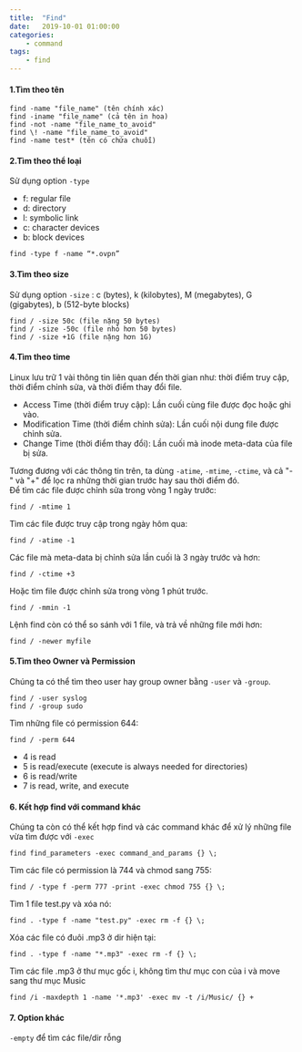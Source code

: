 ```yaml
---
title:	"Find"
date:	2019-10-01 01:00:00
categories:
    - command
tags:
    - find
---
```

#### 1.Tìm theo tên
~~~
find -name "file_name" (tên chính xác)
find -iname "file_name" (cả tên in hoa)
find -not -name "file_name_to_avoid"
find \! -name "file_name_to_avoid"
find -name test* (tên có chứa chuỗi)
~~~

#### 2.Tìm theo thể loại<br/>
Sử dụng option `-type`
* f: regular file
* d: directory
* l: symbolic link
* c: character devices
* b: block devices

~~~
find -type f -name “*.ovpn”
~~~

#### 3.Tìm theo size<br/>
Sử dụng option `-size` : c (bytes), k (kilobytes), M (megabytes), G (gigabytes), b (512-byte blocks)
~~~
find / -size 50c (file nặng 50 bytes)
find / -size -50c (file nhỏ hơn 50 bytes)
find / -size +1G (file nặng hơn 1G)
~~~

#### 4.Tìm theo time
Linux lưu trữ 1 vài thông tin liên quan đến thời gian như: thời điểm truy cập, thời điểm chỉnh sửa, và thời điểm thay đổi file.
* Access Time (thời điểm truy cập): Lần cuối cùng file được đọc hoặc ghi vào.
* Modification Time (thời điểm chỉnh sửa): Lần cuối nội dung file được chỉnh sửa.
* Change Time (thời điểm thay đổi): Lần cuối mà inode meta-data của file bị sửa.

Tương đương với các thông tin trên, ta dùng `-atime`, `-mtime`, `-ctime`, và cả "-" và "+" để lọc ra những thời gian trước hay sau thời điểm đó.<br/>
Để tìm các file được chỉnh sửa trong vòng 1 ngày trước:
~~~
find / -mtime 1
~~~
Tìm các file được truy cập trong ngày hôm qua:
~~~
find / -atime -1
~~~
Các file mà meta-data bị chỉnh sửa lần cuối là 3 ngày trước và hơn:
~~~
find / -ctime +3
~~~
Hoặc tìm file được chỉnh sửa trong vòng 1 phút trước.
~~~
find / -mmin -1
~~~
Lệnh find còn có thể so sánh với 1 file, và trả về những file mới hơn:
~~~
find / -newer myfile
~~~

#### 5.Tìm theo Owner và Permission

Chúng ta có thể tìm theo user hay group owner bằng `-user` và `-group`.
~~~
find / -user syslog
find / -group sudo
~~~
Tìm những file có permission 644:
~~~
find / -perm 644
~~~
* 4 is read
* 5 is read/execute (execute is always needed for directories)
* 6 is read/write
* 7 is read, write, and execute

#### 6. Kết hợp find với command khác

Chúng ta còn có thể kết hợp find và các command khác để xử lý những file vừa tìm được với `-exec`
~~~
find find_parameters -exec command_and_params {} \;
~~~
Tìm các file có permission là 744 và chmod sang 755:
~~~
find / -type f -perm 777 -print -exec chmod 755 {} \;
~~~
Tìm 1 file test.py và xóa nó:
~~~
find . -type f -name "test.py" -exec rm -f {} \;
~~~
Xóa các file có đuôi .mp3 ở dir hiện tại:
~~~
find . -type f -name "*.mp3" -exec rm -f {} \;
~~~
Tìm các file .mp3 ở thư mục gốc i, không tìm thư mục con của i và move sang thư mục Music
~~~
find /i -maxdepth 1 -name '*.mp3' -exec mv -t /i/Music/ {} +
~~~

#### 7. Option khác
`-empty` để tìm các file/dir rỗng